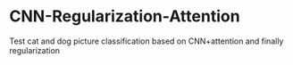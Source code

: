 # CNN-Regularization-Attention
Test cat and dog picture classification based on CNN+attention and finally regularization
